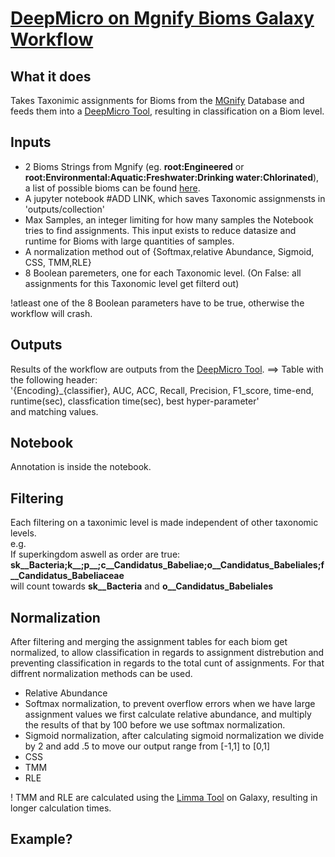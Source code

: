 # [DeepMicro on Mgnify Bioms Galaxy Workflow](https://usegalaxy.eu/u/johannes.effenberger/w/copy-of-mgnify-ml-normalization)
## What it does
Takes Taxonimic assignments for Bioms from the [MGnify](https://www.ebi.ac.uk/metagenomics) Database and feeds them into a [DeepMicro Tool](https://usegalaxy.eu/?tool_id=toolshed.g2.bx.psu.edu%2Frepos%2Fiuc%2Fdeepmicro%2Fdeepmicro%2F1.4%2Bgalaxy1&version=latest), resulting in classification on a Biom level.
## Inputs
* 2 Bioms Strings from Mgnify (eg. **root:Engineered** or **root:Environmental:Aquatic:Freshwater:Drinking water:Chlorinated**), a list of possible bioms can be found [here](https://www.ebi.ac.uk/metagenomics/browse/biomes/).
* A jupyter notebook #ADD LINK, which saves Taxonomic assignmensts in 'outputs/collection'
* Max Samples, an integer limiting for how many samples the Notebook tries to find assignments. This input exists to reduce datasize and runtime for Bioms with large quantities of samples.
* A normalization method out of {Softmax,relative Abundance, Sigmoid, CSS, TMM,RLE}
* 8 Boolean paremeters, one for each Taxonomic level. (On False: all assignments for this Taxonomic level get filterd out)

!atleast one of the 8 Boolean parameters have to be true, otherwise the workflow will crash.

## Outputs
Results of the workflow are outputs from the [DeepMicro Tool](https://usegalaxy.eu/?tool_id=toolshed.g2.bx.psu.edu%2Frepos%2Fiuc%2Fdeepmicro%2Fdeepmicro%2F1.4%2Bgalaxy1&version=latest).
==> Table with the following header:  
'{Encoding}_{classifier}, AUC, ACC, Recall, Precision, F1_score, time-end, runtime(sec), classfication time(sec), best hyper-parameter'  
and matching values.
## Notebook
Annotation is inside the notebook.
## Filtering
Each filtering on a taxonimic level is made independent of other taxonomic levels.  
e.g.  
If superkingdom aswell as order are true:  
**sk__Bacteria;k__;p__;c__Candidatus_Babeliae;o__Candidatus_Babeliales;f__Candidatus_Babeliaceae**  
will count towards **sk__Bacteria** and **o__Candidatus_Babeliales**

## Normalization
After filtering and merging the assignment tables for each biom get normalized, to allow classification in regards to assignment distrebution and preventing classification in regards to the total cunt of assignments. For that diffrent normalization methods can be used.
* Relative Abundance
* Softmax normalization, to prevent overflow errors when we have large assignment values we first calculate relative abundance, and multiply the results of that by 100 before we use softmax normalization.
* Sigmoid normalization, after calculating sigmoid normalization we divide by 2 and add .5 to move our output range from [-1,1] to [0,1]
* CSS
* TMM
* RLE

! TMM and RLE are calculated using the [Limma Tool](https://usegalaxy.eu/?tool_id=toolshed.g2.bx.psu.edu%2Frepos%2Fiuc%2Flimma_voom%2Flimma_voom%2F3.50.1%2Bgalaxy0&version=latest) on Galaxy, resulting in longer calculation times.

## Example?
